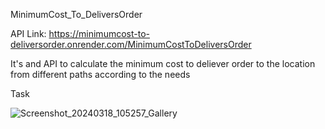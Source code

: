 MinimumCost_To_DeliversOrder

API Link: https://minimumcost-to-deliversorder.onrender.com/MinimumCostToDeliversOrder

It's and API to calculate the minimum cost to deliever order to the location from different paths according to the needs

Task

![Screenshot_20240318_105257_Gallery](https://github.com/Aradhyagarg/MinimumCost_To_DeliversOrder/assets/78140726/a9f3825e-356f-4f14-8c86-9be9cea33f4d)
